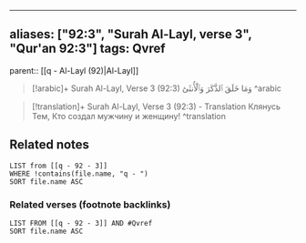 
---
aliases: ["92:3", "Surah Al-Layl, verse 3", "Qur'an 92:3"]
tags: Qvref
---

parent:: [[q - Al-Layl (92)|Al-Layl]]

> [!arabic]+ Surah Al-Layl, Verse 3 (92:3)
> <span class="quran-arabic">وَمَا خَلَقَ ٱلذَّكَرَ وَٱلْأُنثَىٰٓ</span>
^arabic

> [!translation]+ Surah Al-Layl, Verse 3 (92:3) - Translation
> Клянусь Тем, Кто создал мужчину и женщину!
^translation



## Related notes
```dataview
LIST from [[q - 92 - 3]]
WHERE !contains(file.name, "q - ")
SORT file.name ASC
```

### Related verses (footnote backlinks)
```dataview
LIST FROM [[q - 92 - 3]] AND #Qvref
SORT file.name ASC
```

